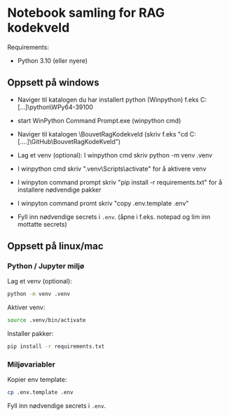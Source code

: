 # Notebook samling for RAG kodekveld

Requirements:
- Python 3.10 (eller nyere)

## Oppsett på windows

- Naviger til katalogen du har installert python (Winpython) f.eks C:\[...]\python\WPy64-39100
- start WinPython Command Prompt.exe (winpython cmd)
- Naviger til katalogen \BouvetRagKodekveld (skriv f.eks "cd C:[....]\GitHub\BouvetRagKodeKveld")

- Lag et venv (optional):
I winpython cmd skriv python -m venv .venv

- I winpython cmd skriv ".venv\Scripts\activate" for å aktivere venv 
- I winpyton command prompt skriv "pip install -r requirements.txt" for å installere nødvendige pakker

- I winpyton command promt skriv "copy .env.template .env"


- Fyll inn nødvendige secrets i `.env`.
(åpne i f.eks. notepad og lim inn mottatte secrets)



## Oppsett på linux/mac

### Python / Jupyter miljø
Lag et venv (optional):
``` bash
python -m venv .venv
```

Aktiver venv:
```bash
source .venv/bin/activate
```

Installer pakker:
```bash
pip install -r requirements.txt
```


### Miljøvariabler

Kopier env template:
```bash
cp .env.template .env
```

Fyll inn nødvendige secrets i `.env`.